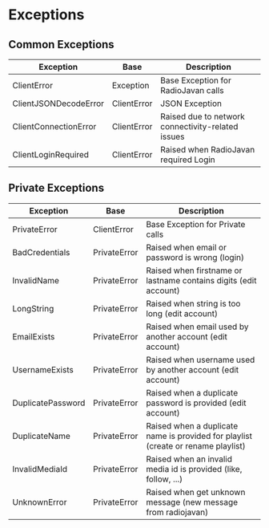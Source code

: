 # Exceptions

## Common Exceptions
Exception | Base | Description
----------|------|------------
ClientError | Exception | Base Exception for RadioJavan calls
ClientJSONDecodeError | ClientError | JSON Exception
ClientConnectionError | ClientError | Raised due to network connectivity-related issues
ClientLoginRequired | ClientError | Raised when RadioJavan required Login


## Private Exceptions
Exception | Base | Description
----------|------|------------
PrivateError | ClientError | Base Exception for Private calls
BadCredentials | PrivateError | Raised when email or password is wrong (login)
InvalidName | PrivateError | Raised when firstname or lastname contains digits (edit account)
LongString | PrivateError | Raised when string is too long (edit account)
EmailExists | PrivateError | Raised when email used by another account (edit account)
UsernameExists | PrivateError | Raised when username used by another account (edit account)
DuplicatePassword | PrivateError | Raised when a duplicate password is provided (edit account)
DuplicateName | PrivateError | Raised when a duplicate name is provided for playlist (create or rename playlist)
InvalidMediaId | PrivateError | Raised when an invalid media id is provided (like, follow, ...)
UnknownError | PrivateError | Raised when get unknown message (new message from radiojavan)